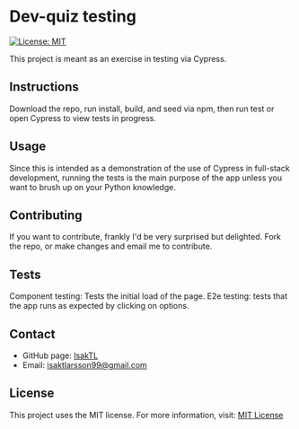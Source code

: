 # Dev-quiz testing
[![License: MIT](https://img.shields.io/badge/License-MIT-yellow.svg)](https://opensource.org/licenses/MIT)

This project is meant as an exercise in testing via Cypress.

## Instructions
Download the repo, run install, build, and seed via npm, then run test or open Cypress to view tests in progress.

## Usage
Since this is intended as a demonstration of the use of Cypress in full-stack development, running the tests is the main purpose of the app unless you want to brush up on your Python knowledge.

## Contributing
If you want to contribute, frankly I'd be very surprised but delighted. Fork the repo, or make changes and email me to contribute.

## Tests
Component testing: Tests the initial load of the page. E2e testing: tests that the app runs as expected by clicking on options.

## Contact
* GitHub page: [IsakTL](https://github.com/IsakTL)
* Email: [isaktlarsson99@gmail.com](mailto:isaktlarsson99@gmail.com)

## License
This project uses the MIT license. For more information, visit: [MIT License](https://spdx.org/licenses/MIT.html)